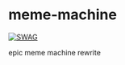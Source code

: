 # meme-machine
[![SWAG](https://forthebadge.com/images/badges/built-with-swag.svg)](https://forthebadge.com)

epic meme machine rewrite
